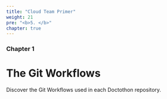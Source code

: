 ```yaml
---
title: "Cloud Team Primer"
weight: 21
pre: "<b>5. </b>"
chapter: true
---
```


### Chapter 1

# The Git Workflows

Discover the Git Workflows used in each Doctothon repository.
